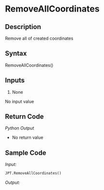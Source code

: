 # RemoveAllCoordinates

## Description

Remove all of created coordinates

## Syntax

RemoveAllCoordinates()

## Inputs

1. None

No input value

## Return Code

_Python Output_

- No return value

## Sample Code

_Input:_

```python
JPT.RemoveAllCoordinates()
```

_Output:_
